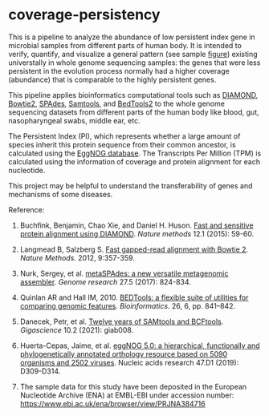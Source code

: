 # coverage-persistency
This is a pipeline to analyze the abundance of low persistent index gene in microbial samples from different parts of human body. It is intended to verify, quantify, and visualize a general pattern (see sample [figure](SRR5723843-meta.pdf)) existing universtally in whole genome sequencing samples: the genes that were less persistent in the evolution process normally had a higher coverage (abundance) that is comparable to the highly persistent genes.

This pipeline applies bioinformatics computational tools such as [DIAMOND](https://github.com/bbuchfink/diamond), [Bowtie2](http://bowtie-bio.sourceforge.net/bowtie2/index.shtml), [SPAdes](https://github.com/ablab/spades), [Samtools](https://github.com/samtools/samtools), and [BedTools2](https://github.com/arq5x/bedtools2) to the whole genome sequencing datasets from different parts of the human body like blood, gut, nasopharyngeal swabs, middle ear, etc.

The Persistent Index (PI), which represents whether a large amount of species inherit this protein sequence from their common ancestor, is calculated using the [EggNOG database](http://eggnog5.embl.de/#/app/home). The Transcripts Per Million (TPM) is calculated using the information of coverage and protein alignment for each nucleotide.

This project may be helpful to understand the transferability of genes and mechanisms of some diseases.


Reference:

1. Buchfink, Benjamin, Chao Xie, and Daniel H. Huson. [Fast and sensitive protein alignment using DIAMOND](https://www.nature.com/articles/nmeth.3176). *Nature methods* 12.1 (2015): 59-60.

2. Langmead B, Salzberg S. [Fast gapped-read alignment with Bowtie 2](https://www.nature.com/articles/nmeth.1923). *Nature Methods*. 2012, 9:357-359.

3. Nurk, Sergey, et al. [metaSPAdes: a new versatile metagenomic assembler](https://pubmed.ncbi.nlm.nih.gov/28298430/). *Genome research* 27.5 (2017): 824-834.

4. Quinlan AR and Hall IM, 2010. [BEDTools: a flexible suite of utilities for comparing genomic features](https://academic.oup.com/bioinformatics/article/26/6/841/244688). *Bioinformatics*. 26, 6, pp. 841–842.

5. Danecek, Petr, et al. [Twelve years of SAMtools and BCFtools](https://academic.oup.com/gigascience/article/10/2/giab008/6137722?login=true). *Gigascience* 10.2 (2021): giab008.

6. Huerta-Cepas, Jaime, et al. [eggNOG 5.0: a hierarchical, functionally and phylogenetically annotated orthology resource based on 5090 organisms and 2502 viruses](https://academic.oup.com/nar/article/47/D1/D309/5173662?login=true). Nucleic acids research 47.D1 (2019): D309-D314.

7. The sample data for this study have been deposited in the European Nucleotide Archive (ENA) at EMBL-EBI under accession number: https://www.ebi.ac.uk/ena/browser/view/PRJNA384716

